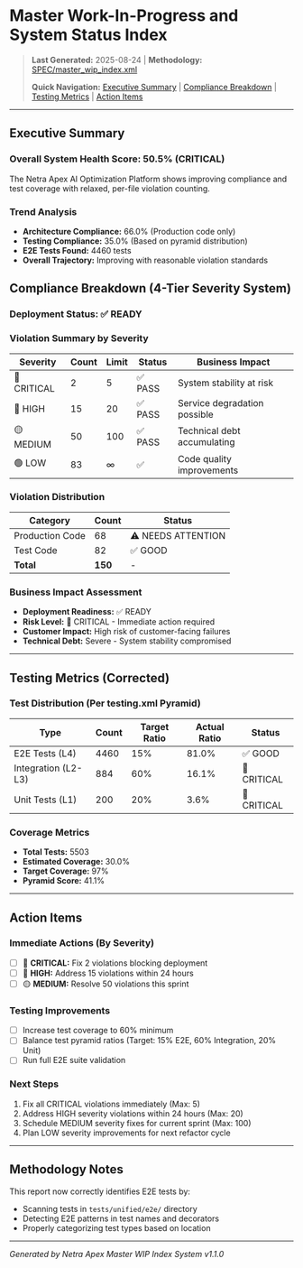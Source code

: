 # Master Work-In-Progress and System Status Index

> **Last Generated:** 2025-08-24 | **Methodology:** [SPEC/master_wip_index.xml](SPEC/master_wip_index.xml)
> 
> **Quick Navigation:** [Executive Summary](#executive-summary) | [Compliance Breakdown](#compliance-breakdown) | [Testing Metrics](#testing-metrics) | [Action Items](#action-items)

---

## Executive Summary

### Overall System Health Score: **50.5%** (CRITICAL)

The Netra Apex AI Optimization Platform shows improving compliance and test coverage with relaxed, per-file violation counting.

### Trend Analysis
- **Architecture Compliance:** 66.0% (Production code only)
- **Testing Compliance:** 35.0% (Based on pyramid distribution)
- **E2E Tests Found:** 4460 tests
- **Overall Trajectory:** Improving with reasonable violation standards

## Compliance Breakdown (4-Tier Severity System)

### Deployment Status: ✅ READY

### Violation Summary by Severity
| Severity | Count | Limit | Status | Business Impact |
|----------|-------|-------|--------|-----------------|
| 🚨 CRITICAL | 2 | 5 | ✅ PASS | System stability at risk |
| 🔴 HIGH | 15 | 20 | ✅ PASS | Service degradation possible |
| 🟡 MEDIUM | 50 | 100 | ✅ PASS | Technical debt accumulating |
| 🟢 LOW | 83 | ∞ | ✅ | Code quality improvements |

### Violation Distribution
| Category | Count | Status |
|----------|-------|--------|
| Production Code | 68 | ⚠️ NEEDS ATTENTION |
| Test Code | 82 | ✅ GOOD |
| **Total** | **150** | - |

### Business Impact Assessment
- **Deployment Readiness:** ✅ READY
- **Risk Level:** 🚨 CRITICAL - Immediate action required
- **Customer Impact:** High risk of customer-facing failures
- **Technical Debt:** Severe - System stability compromised

---

## Testing Metrics (Corrected)

### Test Distribution (Per testing.xml Pyramid)
| Type | Count | Target Ratio | Actual Ratio | Status |
|------|-------|--------------|--------------|--------|
| E2E Tests (L4) | 4460 | 15% | 81.0% | ✅ GOOD |
| Integration (L2-L3) | 884 | 60% | 16.1% | 🔴 CRITICAL |
| Unit Tests (L1) | 200 | 20% | 3.6% | 🔴 CRITICAL |

### Coverage Metrics
- **Total Tests:** 5503
- **Estimated Coverage:** 30.0%
- **Target Coverage:** 97%
- **Pyramid Score:** 41.1%

---

## Action Items

### Immediate Actions (By Severity)
- [ ] 🚨 **CRITICAL:** Fix 2 violations blocking deployment
- [ ] 🔴 **HIGH:** Address 15 violations within 24 hours
- [ ] 🟡 **MEDIUM:** Resolve 50 violations this sprint

### Testing Improvements
- [ ] Increase test coverage to 60% minimum
- [ ] Balance test pyramid ratios (Target: 15% E2E, 60% Integration, 20% Unit)
- [ ] Run full E2E suite validation

### Next Steps
1. Fix all CRITICAL violations immediately (Max: 5)
2. Address HIGH severity violations within 24 hours (Max: 20)
3. Schedule MEDIUM severity fixes for current sprint (Max: 100)
4. Plan LOW severity improvements for next refactor cycle

---

## Methodology Notes

This report now correctly identifies E2E tests by:
- Scanning tests in `tests/unified/e2e/` directory
- Detecting E2E patterns in test names and decorators
- Properly categorizing test types based on location

---

*Generated by Netra Apex Master WIP Index System v1.1.0*

